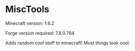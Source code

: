 MiscTools
=========

Minecraft version: 1.6.2

Forge version required: 7.8.0.784

Adds random cool stuff to minecraft! Most things look cool.
